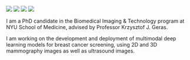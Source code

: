[![](https://img.shields.io/badge/🌐website-gray?&style=for-the-badge)](https://jpatrickpark.com/)
[![](https://img.shields.io/badge/linkedin-%230077B5.svg?&style=for-the-badge&logo=linkedin&logoColor=white)](https://www.linkedin.com/in/jpatrickpark/)
[![](https://img.shields.io/badge/twitter-%230077B5.svg?&style=for-the-badge&logo=twitter&logoColor=white)](https://twitter.com/jpatrickpark)
[![](https://img.shields.io/badge/googlescholar-%234285F4.svg?&style=for-the-badge&logo=google-scholar&logoColor=white)](https://scholar.google.com/citations?user=cplFxEkAAAAJ)


I am a PhD candidate in the Biomedical Imaging & Technology program at NYU School of Medicine, advised by Professor Krzysztof J. Geras.

I am working on the development and deployment of multimodal deep learning models for breast cancer screening, using 2D and 3D mammography images as well as ultrasound images.
